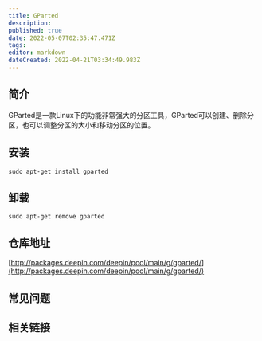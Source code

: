 ```yaml
---
title: GParted
description: 
published: true
date: 2022-05-07T02:35:47.471Z
tags: 
editor: markdown
dateCreated: 2022-04-21T03:34:49.983Z
---
```


## 简介

GParted是一款Linux下的功能非常强大的分区工具，GParted可以创建、删除分区，也可以调整分区的大小和移动分区的位置。

## 安装

`sudo apt-get install gparted`

## 卸载

`sudo apt-get remove gparted`

## 仓库地址

[http://packages.deepin.com/deepin/pool/main/g/gparted/](http://packages.deepin.com/deepin/pool/main/g/gparted/)


## 常见问题


## 相关链接